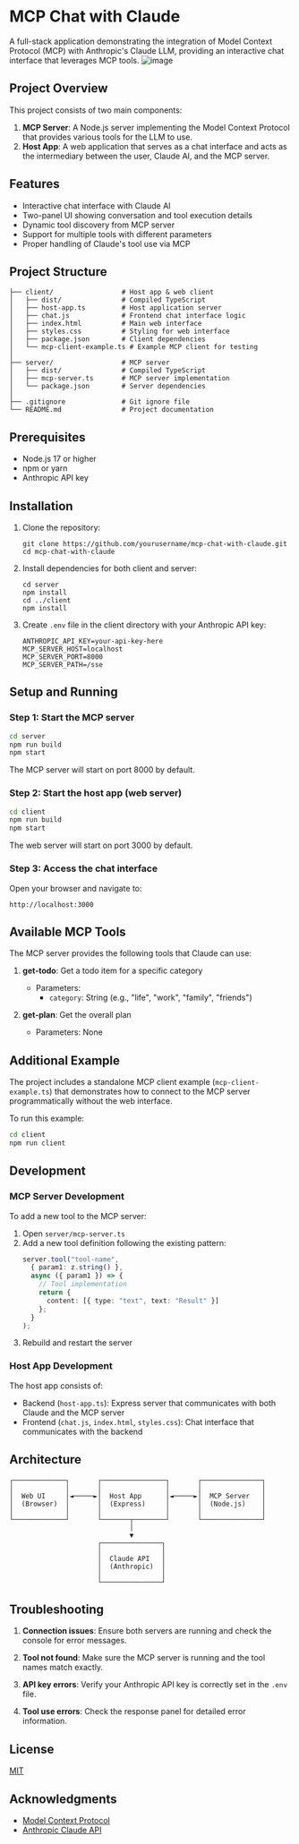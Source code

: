 # MCP Chat with Claude

A full-stack application demonstrating the integration of Model Context Protocol (MCP) with Anthropic's Claude LLM, providing an interactive chat interface that leverages MCP tools.
![image](https://github.com/user-attachments/assets/eed2ac7a-9c5f-46c0-8a42-ae950416569b)

## Project Overview

This project consists of two main components:

1. **MCP Server**: A Node.js server implementing the Model Context Protocol that provides various tools for the LLM to use.
2. **Host App**: A web application that serves as a chat interface and acts as the intermediary between the user, Claude AI, and the MCP server.

## Features

- Interactive chat interface with Claude AI
- Two-panel UI showing conversation and tool execution details
- Dynamic tool discovery from MCP server
- Support for multiple tools with different parameters
- Proper handling of Claude's tool use via MCP

## Project Structure

```
├── client/                 # Host app & web client
│   ├── dist/               # Compiled TypeScript
│   ├── host-app.ts         # Host application server
│   ├── chat.js             # Frontend chat interface logic
│   ├── index.html          # Main web interface
│   ├── styles.css          # Styling for web interface
│   ├── package.json        # Client dependencies
│   └── mcp-client-example.ts # Example MCP client for testing
│
├── server/                 # MCP server
│   ├── dist/               # Compiled TypeScript
│   ├── mcp-server.ts       # MCP server implementation
│   └── package.json        # Server dependencies
│
├── .gitignore              # Git ignore file
└── README.md               # Project documentation
```

## Prerequisites

- Node.js 17 or higher
- npm or yarn
- Anthropic API key

## Installation

1. Clone the repository:
   ```
   git clone https://github.com/yourusername/mcp-chat-with-claude.git
   cd mcp-chat-with-claude
   ```

2. Install dependencies for both client and server:
   ```
   cd server
   npm install
   cd ../client
   npm install
   ```

3. Create `.env` file in the client directory with your Anthropic API key:
   ```
   ANTHROPIC_API_KEY=your-api-key-here
   MCP_SERVER_HOST=localhost
   MCP_SERVER_PORT=8000
   MCP_SERVER_PATH=/sse
   ```

## Setup and Running

### Step 1: Start the MCP server

```bash
cd server
npm run build
npm start
```

The MCP server will start on port 8000 by default.

### Step 2: Start the host app (web server)

```bash
cd client
npm run build
npm start
```

The web server will start on port 3000 by default.

### Step 3: Access the chat interface

Open your browser and navigate to:
```
http://localhost:3000
```

## Available MCP Tools

The MCP server provides the following tools that Claude can use:

1. **get-todo**: Get a todo item for a specific category
   - Parameters:
     - `category`: String (e.g., "life", "work", "family", "friends")

2. **get-plan**: Get the overall plan
   - Parameters: None

## Additional Example

The project includes a standalone MCP client example (`mcp-client-example.ts`) that demonstrates how to connect to the MCP server programmatically without the web interface.

To run this example:
```bash
cd client
npm run client
```

## Development

### MCP Server Development

To add a new tool to the MCP server:

1. Open `server/mcp-server.ts`
2. Add a new tool definition following the existing pattern:
   ```typescript
   server.tool("tool-name",
     { param1: z.string() },
     async ({ param1 }) => {
       // Tool implementation
       return {
         content: [{ type: "text", text: "Result" }]
       };
     }
   );
   ```
3. Rebuild and restart the server

### Host App Development

The host app consists of:

- Backend (`host-app.ts`): Express server that communicates with both Claude and the MCP server
- Frontend (`chat.js`, `index.html`, `styles.css`): Chat interface that communicates with the backend

## Architecture

```
┌─────────────┐       ┌────────────────┐       ┌───────────────┐
│             │       │                │       │               │
│  Web UI     │◄─────►│  Host App      │◄─────►│  MCP Server   │
│  (Browser)  │       │  (Express)     │       │  (Node.js)    │
│             │       │                │       │               │
└─────────────┘       └───────┬────────┘       └───────────────┘
                              │
                              ▼
                      ┌───────────────┐
                      │               │
                      │  Claude API   │
                      │  (Anthropic)  │
                      │               │
                      └───────────────┘
```

## Troubleshooting

1. **Connection issues**: Ensure both servers are running and check the console for error messages.

2. **Tool not found**: Make sure the MCP server is running and the tool names match exactly.

3. **API key errors**: Verify your Anthropic API key is correctly set in the `.env` file.

4. **Tool use errors**: Check the response panel for detailed error information.

## License

[MIT](LICENSE)

## Acknowledgments

- [Model Context Protocol](https://github.com/modelcontextprotocol/typescript-sdk)
- [Anthropic Claude API](https://docs.anthropic.com/claude/reference/getting-started-with-the-api)

